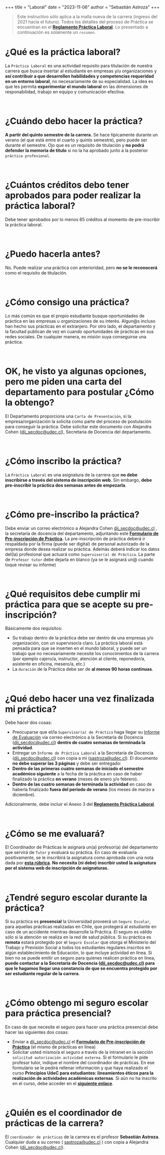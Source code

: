 +++
title = "Laboral"
date = "2023-11-06"
author = "Sebastián Astroza"
+++

> Este instructivo sólo aplica a la malla nueva de la carrera (ingreso del 2021 hacia el futuro). Todos los detalles del proceso de Práctica se encuentran en el **[Reglamento Práctica Laboral](/reglamento_practica_laboral.pdf)**. Lo presentado a continuación es solamente un `resumen`.

# ¿Qué es la práctica laboral?

La `Práctica Laboral` es una actividad requisito para titulación de nuestra carrera que busca insertar al estudiante en empresas y/u organizaciones y **así contribuir a que desarrollen habilidades y competencias requeridad en un entorno laboral**, no necesariamente de su especialidad. La idea es que les permita **experimentar el mundo laboral** en las dimensiones de responabilidad, trabajo en equipo y comunicación efectiva.

&nbsp;    

# ¿Cuándo debo hacer la práctica?

**A partir del quinto semestre de la carrera.** Se hace típicamente durante un verano (el que está entre el cuarto y quinto semestre), pero puede ser durante el semestre. Ojo que es un requisito de titulación y **no podrá defender la memoria de título** si no la ha aprobado junto a la posterior `práctica profesional`.

&nbsp;    

# ¿Cuántos créditos debo tener aprobados para poder realizar la práctica laboral?

Debe tener aprobados por lo menos 65 créditos al momento de pre-inscribir la práctica laboral.

&nbsp;    

# ¿Puedo hacerla antes?

No. Puede realizar una práctica con anterioridad, pero **no se le reconocerá** como el requisito de titulación.

&nbsp;    

# ¿Cómo consigo una práctica?

Lo más común es que el propio estudiante busque oportunidades de práctica en las empresas u organizaciones de su interés. Algun@s incluso han hecho sus prácticas en el extranjero. Por otro lado, el departamento y la facultad publican de vez en cuando oportunidades de prácticas en sus redes sociales. De cualquier manera, es misión suya conseguirse una práctica.

&nbsp;    

# OK, he visto ya algunas opciones, pero me piden una carta del departamento para postular ¿Cómo la obtengo?

El Departamento proporciona una `Carta de Presentación`, si la empresa/organización la solicita como parte del proceso de postulación para conseguir la práctica. Debe solicitar este documento con Alejandra Cohen (dii_secdoc@udec.cl), Secretaria de Docencia del departamento.

&nbsp;    

# ¿Cómo inscribo la práctica?

La  `Práctica Laboral` es una asignatura de la carrera que **no debe inscribirse a través del sistema de inscripción web**. Sin embargo, **debe pre-inscribir la práctica dos semanas antes de empezarla**.

&nbsp;    

# ¿Cómo pre-inscribo la práctica?

Debe enviar un correo electrónico a Alejandra Cohen dii_secdoc@udec.cl , la secretaria de docencia del departamento, adjuntando este **[Formulario de Pre-inscripción de Práctica](/Formulario_pre_inscripcion_practica_laboral.pdf).** La pre-inscripción de práctica deberá ir respaldada por la firma (puede ser digital) de personal autorizado de la empresa donde desea realizar su práctica. Además deberá indicar los datos del(la) profesional que actuará como `Supervisor(a) de Práctica`. La parte de `Profesor tutor` debe dejarla en blanco (ya se le asignará un@ cuando toque revisar su informe)

&nbsp;    

# ¿Qué requisitos debe cumplir mi práctica para que se acepte su pre-inscripción?

Básicamente dos requisitos:

- Su trabajo dentro de la práctica debe ser dentro de una empresas y/o organización, con un supervisor/a claro. La práctica laboral está pensada para que se inserten en el mundo laboral, y puede ser un trabajo que no necesariamente necesite los conocimientos de la carrera (por ejemplo cajero/a, instructor, atención al cliente, reponedor/a, asistente en oficina, mesero/a, etc.)
- La `duración` de la Práctica debe ser de **al menos 90 horas continuas**. 


&nbsp;   

# ¿Qué debo hacer una vez finalizada mi práctica?

Debe hacer dos cosas:
- Preocuparse que el/la `Supervisor(a) de Práctica` haga llegar su [Informe de Evaluación](/anexo2_practica_laboral.pdf) vía correo electrónico a la Secretaría de Docencia (dii_secdoc@udec.cl) **dentro de cuatro semanas de terminada la actividad**. 
- Entregar un `Informe de Práctica Laboral` a la Secretaría de Docencia (dii_secdoc@udec.cl) con copia a mi (sastroza@udec.cl). El documento **no debe superar las 3 páginas** y debe ser entregado:
- **Dentro de las primeras cuatro semanas de iniciado el semestre académico siguiente** a la fecha de la práctica en caso de haber finalizado la práctica **en verano** (meses de enero y/o febrero).
- **Dentro de las cuatro semanas de terminada la actividad** en caso de haberla finalizado **fuera del período de verano** (los meses de marzo a diciembre).

 Adicionalmente, debe incluir el Anexo 3 del **[Reglamento Práctica Laboral](/reglamento_practica_laboral.pdf)**.

&nbsp;  

# ¿Cómo se me evaluará?

El Coordinador de Prácticas le asignará un(a) profesor(a) del departamento que servirá de `Tutor` y evaluará su práctica. En caso de evaluarla positivamente, se le inscribirá la asignatura como aprobada con una nota dada por **[esta rúbrica](/rubrica_laboral.pdf)**. **No necesita (ni debe) inscribir usted la asignatura por el sistema web de inscripción de asignaturas.**

&nbsp;    

# ¿Tendré seguro escolar durante la práctica?

Si su práctica es **presencial** la Universidad proveerá un `Seguro Escolar`, para aquellas prácticas realizadas en Chile, que protegerá al estudiante en caso de un accidente mientras desarrolle la Práctica. El seguro es válido sólo si la atención se realiza en la red de salud pública. Si su práctica es **remota** estará protegido por el `Seguro Escolar` que otorga el Ministerio del Trabajo y Previsión Social a todos los estudiantes regulares inscritos en algún establecimiento de Educación, lo que incluye actividad en línea. Si bien no se puede emitir un seguro para quienes realicen práctica en línea, **puede contactar a la Secretaria de Docencia (dii_secdoc@udec.cl) para  que le hagamos llegar una constancia de que se encuentra protegido por ser estudiante regular de la carrera**.

&nbsp; 

# ¿Cómo obtengo mi seguro escolar para práctica presencial?

En caso de que necesite el seguro para hacer una práctica presencial debe hacer las siguientes dos cosas:

- Enviar a  dii_secdoc@udec.cl el **[Formulario de Pre-inscripción de Práctica](/Formulario_pre_inscripcion_practica_laboral.pdf)** (el mismo de prácticas en línea)
- Solicitar usted mismo/a el seguro a través de la intranet en la sección `solicitud autorización actividad externa`. Si el formulario le pide profesor tutor, indique el nombre del coordinador de prácticas. En ese formulario se le pedirá rellenar información y que haya realizado el curso **Principios UdeC para estudiantes: lineamientos éticos para la realización de actividades académicas externas**.  Si aún no ha inscrito en el curso, debe acceder en el **[siguiente enlace](https://udec.instructure.com/courses/48342)**.

&nbsp; 

# ¿Quién es el coordinador de prácticas de la carrera?

El `coordinador de prácticas` de la carrera es el profesor **Sebastián Astroza**. Cualquier duda a su correo ( sastroza@udec.cl ) con copia a Alejandra Cohen (dii_secdoc@udec.cl).